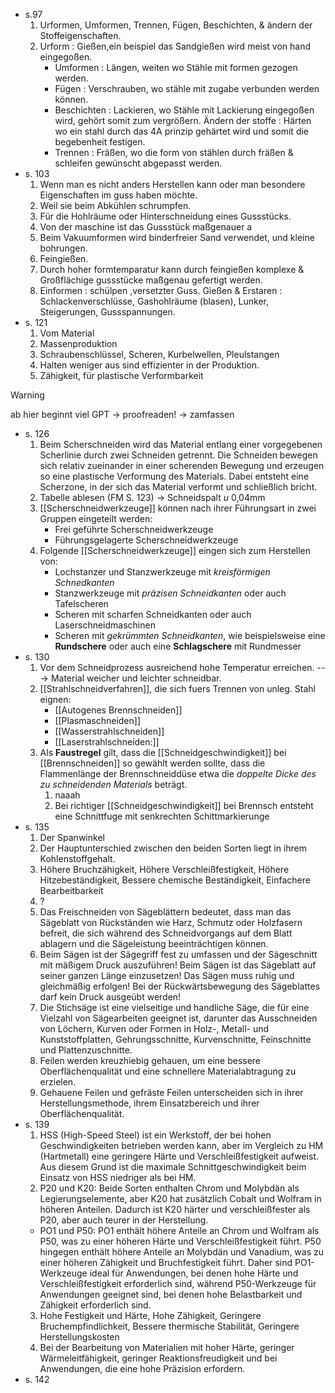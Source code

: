 - s.97
	1. Urformen, Umformen, Trennen, Fügen, Beschichten, & ändern der Stoffeigenschaften.
	2. Urform : Gießen,ein beispiel das Sandgießen wird meist von hand eingegoßen. 
		- Umformen : Längen, weiten wo Stähle mit formen gezogen werden.
		-  Fügen : Verschrauben, wo stähle mit zugabe verbunden werden können.
		 - Beschichten : Lackieren, wo Stähle mit Lackierung eingegoßen wird, gehört somit zum vergrößern.
		 Ändern der stoffe : Härten wo ein stahl durch das 4A prinzip gehärtet wird und somit die begebenheit festigen.
		- Trennen : Fräßen, wo die form von stählen durch fräßen & schleifen gewünscht abgepasst werden.
- s. 103
	1. Wenn man es nicht anders Herstellen kann oder man besondere Eigenschaften im guss haben möchte.
	2. Weil sie beim Abkühlen schrumpfen.
	3. Für die Hohlräume oder Hinterschneidung eines Gussstücks.
	4. Von der maschine ist das Gussstück maßgenauer a
	5. Beim Vakuumformen wird binderfreier Sand verwendet, und kleine bohrungen.
	6. Feingießen.
	7. Durch hoher formtemparatur kann durch feingießen komplexe & Großflächige gussstücke maßgenau gefertigt werden.
	8. Einformen : schülpen ,versetzter Guss.
	Gießen & Erstaren : Schlackenverschlüsse, Gashohlräume (blasen), Lunker,
	 Steigerungen, Gussspannungen.
- s. 121
	1.  Vom Material
	2. Massenproduktion
	3. Schraubenschlüssel, Scheren, Kurbelwellen, Pleulstangen
	4. Halten weniger aus sind effizienter in der Produktion. 
	5. Zähigkeit, für plastische Verformbarkeit

>[!warning]
ab hier beginnt viel GPT -> proofreaden! -> zamfassen

- s. 126
	1. Beim Scherschneiden wird das Material entlang einer vorgegebenen Scherlinie durch zwei Schneiden getrennt. Die Schneiden bewegen sich relativ zueinander in einer scherenden Bewegung und erzeugen so eine plastische Verformung des Materials. Dabei entsteht eine Scherzone, in der sich das Material verformt und schließlich bricht.
	2. Tabelle ablesen (FM S. 123) -> Schneidspalt *u* 0,04mm
	3. [[Scherschneidwerkzeuge]] können nach ihrer Führungsart in zwei Gruppen eingeteilt werden: 
		- Frei geführte Scherschneidwerkzeuge
		- Führungsgelagerte Scherschneidwerkzeuge
	4. Folgende [[Scherschneidwerkzeuge]] eingen sich zum Herstellen von:
		- Lochstanzer und Stanzwerkzeuge mit *kreisförmigen Schnedkanten* 
		- Stanzwerkzeuge mit *präzisen Schneidkanten* oder auch Tafelscheren
		- Scheren mit scharfen Schneidkanten oder auch Laserschneidmaschinen
		- Scheren mit *gekrümmten Schneidkanten*, wie beispielsweise eine **Rundschere** oder auch eine **Schlagschere** mit Rundmesser
- s. 130
	1. Vor dem Schneidprozess ausreichend hohe Temperatur erreichen. ---> Material weicher und leichter schneidbar. 
	2.  [[Strahlschneidverfahren]], die sich fuers Trennen von unleg. Stahl eignen:
		- [[Autogenes Brennschneiden]]
		- [[Plasmaschneiden]]
		- [[Wasserstrahlschneiden]]
		- [[Laserstrahlschneiden:]]
	3.  Als **Faustregel** gilt, dass die [[Schneidgeschwindigkeit]] bei [[Brennschneiden]] so gewählt werden sollte, dass die Flammenlänge der Brennschneiddüse etwa die *doppelte Dicke des zu schneidenden Materials* beträgt.
		1. naaah
		2. Bei richtiger [[Schneidgeschwindigkeit]] bei Brennsch entsteht eine Schnittfuge mit senkrechten Schittmarkierunge
-  s. 135 
	1.  Der Spanwinkel
	2. Der Hauptunterschied zwischen den beiden Sorten liegt in ihrem Kohlenstoffgehalt.
	3. Höhere Bruchzähigkeit, Höhere Verschleißfestigkeit, Höhere Hitzebeständigkeit, Bessere chemische Beständigkeit, Einfachere Bearbeitbarkeit
	4. ?
	5. Das Freischneiden von Sägeblättern bedeutet, dass man das Sägeblatt von Rückständen wie Harz, Schmutz oder Holzfasern befreit, die sich während des Schneidvorgangs auf dem Blatt ablagern und die Sägeleistung beeinträchtigen können.
	6. Beim Sägen ist der Sägegriff fest zu umfassen und der Sägeschnitt mit mäßigem Druck auszuführen! Beim Sägen ist das Sägeblatt auf seiner ganzen Länge einzusetzen! Das Sägen muss ruhig und gleichmäßig erfolgen! Bei der Rückwärtsbewegung des Sägeblattes darf kein Druck ausgeübt werden!
	7. Die Stichsäge ist eine vielseitige und handliche Säge, die für eine Vielzahl von Sägearbeiten geeignet ist, darunter das Ausschneiden von Löchern, Kurven oder Formen in Holz-, Metall- und Kunststoffplatten, Gehrungsschnitte, Kurvenschnitte, Feinschnitte und Plattenzuschnitte.
	8. Feilen werden kreuzhiebig gehauen, um eine bessere Oberflächenqualität und eine schnellere Materialabtragung zu erzielen.
	9. Gehauene Feilen und gefräste Feilen unterscheiden sich in ihrer Herstellungsmethode, ihrem Einsatzbereich und ihrer Oberflächenqualität.
-   s. 139
	1. HSS (High-Speed Steel) ist ein Werkstoff, der bei hohen Geschwindigkeiten betrieben werden kann, aber im Vergleich zu HM (Hartmetall) eine geringere Härte und Verschleißfestigkeit aufweist. Aus diesem Grund ist die maximale Schnittgeschwindigkeit beim Einsatz von HSS niedriger als bei HM.
	2. P20 und K20: Beide Sorten enthalten Chrom und Molybdän als Legierungselemente, aber K20 hat zusätzlich Cobalt und Wolfram in höheren Anteilen. Dadurch ist K20 härter und verschleißfester als P20, aber auch teurer in der Herstellung.
	 - PO1 und P50: PO1 enthält höhere Anteile an Chrom und Wolfram als P50, was zu einer höheren Härte und Verschleißfestigkeit führt. P50 hingegen enthält höhere Anteile an Molybdän und Vanadium, was zu einer höheren Zähigkeit und Bruchfestigkeit führt. Daher sind PO1-Werkzeuge ideal für Anwendungen, bei denen hohe Härte und Verschleißfestigkeit erforderlich sind, während P50-Werkzeuge für Anwendungen geeignet sind, bei denen hohe Belastbarkeit und Zähigkeit erforderlich sind.
	3. Hohe Festigkeit und Härte, Hohe Zähigkeit, Geringere Bruchempfindlichkeit, Bessere thermische Stabilität, Geringere Herstellungskosten
	4. Bei der Bearbeitung von Materialien mit hoher Härte, geringer Wärmeleitfähigkeit, geringer Reaktionsfreudigkeit und bei Anwendungen, die eine hohe Präzision erfordern.
- s. 142 